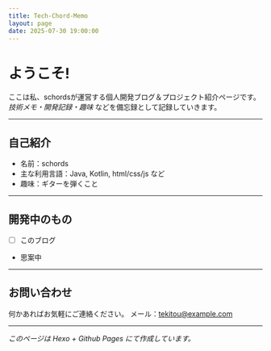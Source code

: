 ```yaml
---
title: Tech-Chord-Memo
layout: page
date: 2025-07-30 19:00:00
---
```


# ようこそ!

ここは私、schordsが運営する個人開発ブログ＆プロジェクト紹介ページです。
*技術メモ・開発記録・趣味* などを備忘録として記録していきます。

---

## 自己紹介

- 名前：schords
- 主な利用言語：Java, Kotlin, html/css/js など
- 趣味：ギターを弾くこと

---

## 開発中のもの

- [ ] このブログ
- 思案中

---

## お問い合わせ

何かあればお気軽にご連絡ください。
メール：tekitou@example.com

---

_このページは Hexo + Github Pages にて作成しています。_
